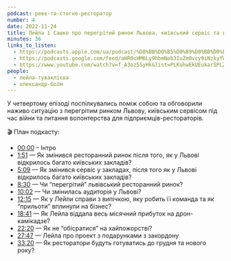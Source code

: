 ```yaml
---
podcast: реве-та-стогне-ресторатор
number: 4
date: 2022-11-24
title: Лейла і Сашко про перегрітий ринок Львова, київський сервіс та волонтерство
minutes: 36
links_to_listen:
  - https://podcasts.apple.com/ua/podcast/%D0%BB%D0%B5%D0%B9%D0%BB%D0%B0-%D1%96-%D1%81%D0%B0%D1%88%D0%BA%D0%BE-%D0%BF%D1%80%D0%BE-%D0%BF%D0%B5%D1%80%D0%B5%D0%B3%D1%80%D1%96%D1%82%D0%B8%D0%B9-%D1%80%D0%B8%D0%BD%D0%BE%D0%BA-%D0%BB%D1%8C%D0%B2%D0%BE%D0%B2%D0%B0-%D0%BA%D0%B8%D1%97%D0%B2%D1%81%D1%8C%D0%BA%D0%B8%D0%B9/id1646639128?i=1000587353514
  - https://podcasts.google.com/feed/aHR0cHM6Ly9hbmNob3IuZm0vcy9iNzkyYWVhYy9wb2RjYXN0L3Jzcw/episode/YWIyMzZiMjctZTRiOS00YjdkLTlkMjUtMjQzYzNjZDU4MTJi?sa=X&ved=0CAUQkfYCahcKEwj4yPyy3uX7AhUAAAAAHQAAAAAQXg
  - https://www.youtube.com/watch?v=f_A3oz5SyHk&list=PLKuhwEkUEukarSPLZgwg3HpC42ZlA_ohl&index=4
people:
  - лейла-туваклієва
  - олександр-боїм
---
```


У четвертому епізоді поспілкувались поміж собою та обговорили наживо
ситуацію з перегрітим ринком Львову, київським сервісом під час війни та
питання волонтерства для підприємців-рестораторів.

🎬 План подкасту:

- [00:00][1] – Інтро
- [1:51][2] — Як змінився ресторанний ринок після того, як у Львові відкрилось багато київських закладів?
- [5:09][3] — Як змінився сервіс у закладах, після того як у Львові відкрилось багато київських закладів?
- [8:30][4] — Чи “перегрітий” львівський ресторанний ринок?
- [10:02][5] — Чи змінилась аудиторія у Львові?
- [12:15][6] — Як у Лейли справи з випічкою, яку робить її команда та як “прильоти” вплинули на бізнес?
- [18:41][7] — Як Лейла віддала весь місячний прибуток на дрон-камікадзе?
- [22:20][8] — Як не “обісратися” на хайпожорстві?
- [27:47][9] — Лейла про проект з подарунками з закордону
- [33:20][10] — Як ресторатори будуть готуватись до грудня та нового року?

[1]: https://www.youtube.com/watch?v=f_A3oz5SyHk&list=PLKuhwEkUEukarSPLZgwg3HpC42ZlA_ohl&index=4&t=0s
[2]: https://www.youtube.com/watch?v=f_A3oz5SyHk&list=PLKuhwEkUEukarSPLZgwg3HpC42ZlA_ohl&index=4&t=111s
[3]: https://www.youtube.com/watch?v=f_A3oz5SyHk&list=PLKuhwEkUEukarSPLZgwg3HpC42ZlA_ohl&index=4&t=309s
[4]: https://www.youtube.com/watch?v=f_A3oz5SyHk&list=PLKuhwEkUEukarSPLZgwg3HpC42ZlA_ohl&index=4&t=510s
[5]: https://www.youtube.com/watch?v=f_A3oz5SyHk&list=PLKuhwEkUEukarSPLZgwg3HpC42ZlA_ohl&index=4&t=602s
[6]: https://www.youtube.com/watch?v=f_A3oz5SyHk&list=PLKuhwEkUEukarSPLZgwg3HpC42ZlA_ohl&index=4&t=735s
[7]: https://www.youtube.com/watch?v=f_A3oz5SyHk&list=PLKuhwEkUEukarSPLZgwg3HpC42ZlA_ohl&index=4&t=1121s
[8]: https://www.youtube.com/watch?v=f_A3oz5SyHk&list=PLKuhwEkUEukarSPLZgwg3HpC42ZlA_ohl&index=4&t=1340s
[9]: https://www.youtube.com/watch?v=f_A3oz5SyHk&list=PLKuhwEkUEukarSPLZgwg3HpC42ZlA_ohl&index=4&t=1667s
[10]: https://www.youtube.com/watch?v=f_A3oz5SyHk&list=PLKuhwEkUEukarSPLZgwg3HpC42ZlA_ohl&index=4&t=2000s
